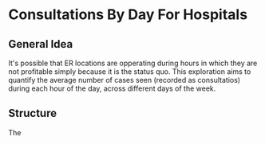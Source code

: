 # Consultations By Day For Hospitals

## General Idea

It's possible that ER locations are opperating during hours in which they are not profitable simply because it is the status quo. This exploration aims to quantify the average number of cases seen (recorded as consultatios) during each hour of the day, across different days of the week.

## Structure

The
